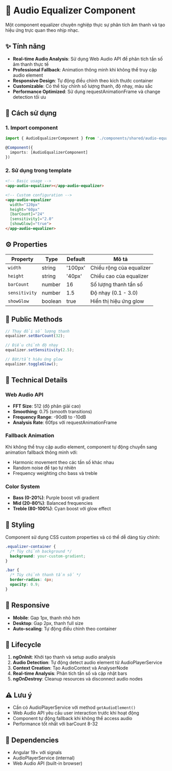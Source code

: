 # 🎵 Audio Equalizer Component

Một component equalizer chuyên nghiệp thực sự phân tích âm thanh và tạo hiệu ứng trực quan theo nhịp nhạc.

## ✨ Tính năng

- **Real-time Audio Analysis**: Sử dụng Web Audio API để phân tích tần số âm thanh thực tế
- **Professional Fallback**: Animation thông minh khi không thể truy cập audio element
- **Responsive Design**: Tự động điều chỉnh theo kích thước container
- **Customizable**: Có thể tùy chỉnh số lượng thanh, độ nhạy, màu sắc
- **Performance Optimized**: Sử dụng requestAnimationFrame và change detection tối ưu

## 🚀 Cách sử dụng

### 1. Import component
```typescript
import { AudioEqualizerComponent } from './components/shared/audio-equalizer/audio-equalizer.component';

@Component({
  imports: [AudioEqualizerComponent]
})
```

### 2. Sử dụng trong template
```html
<!-- Basic usage -->
<app-audio-equalizer></app-audio-equalizer>

<!-- Custom configuration -->
<app-audio-equalizer 
  width="120px" 
  height="60px" 
  [barCount]="24" 
  [sensitivity]="2.0"
  [showGlow]="true">
</app-audio-equalizer>
```

## ⚙️ Properties

| Property | Type | Default | Mô tả |
|----------|------|---------|-------|
| `width` | string | '100px' | Chiều rộng của equalizer |
| `height` | string | '40px' | Chiều cao của equalizer |
| `barCount` | number | 16 | Số lượng thanh tần số |
| `sensitivity` | number | 1.5 | Độ nhạy (0.1 - 3.0) |
| `showGlow` | boolean | true | Hiển thị hiệu ứng glow |

## 🎯 Public Methods

```typescript
// Thay đổi số lượng thanh
equalizer.setBarCount(32);

// Điều chỉnh độ nhạy
equalizer.setSensitivity(2.5);

// Bật/tắt hiệu ứng glow
equalizer.toggleGlow();
```

## 🔧 Technical Details

### Web Audio API
- **FFT Size**: 512 (độ phân giải cao)
- **Smoothing**: 0.75 (smooth transitions)
- **Frequency Range**: -90dB to -10dB
- **Analysis Rate**: 60fps với requestAnimationFrame

### Fallback Animation
Khi không thể truy cập audio element, component tự động chuyển sang animation fallback thông minh với:
- Harmonic movement theo các tần số khác nhau
- Random noise để tạo tự nhiên
- Frequency weighting cho bass và treble

### Color System
- **Bass (0-20%)**: Purple boost với gradient
- **Mid (20-80%)**: Balanced frequencies
- **Treble (80-100%)**: Cyan boost với glow effect

## 🎨 Styling

Component sử dụng CSS custom properties và có thể dễ dàng tùy chỉnh:

```css
.equalizer-container {
  /* Tùy chỉnh background */
  background: your-custom-gradient;
}

.bar {
  /* Tùy chỉnh thanh tần số */
  border-radius: 4px;
  opacity: 0.9;
}
```

## 📱 Responsive

- **Mobile**: Gap 1px, thanh nhỏ hơn
- **Desktop**: Gap 2px, thanh full size
- **Auto-scaling**: Tự động điều chỉnh theo container

## 🔄 Lifecycle

1. **ngOnInit**: Khởi tạo thanh và setup audio analysis
2. **Audio Detection**: Tự động detect audio element từ AudioPlayerService
3. **Context Creation**: Tạo AudioContext và AnalyserNode
4. **Real-time Analysis**: Phân tích tần số và cập nhật bars
5. **ngOnDestroy**: Cleanup resources và disconnect audio nodes

## ⚠️ Lưu ý

- Cần có AudioPlayerService với method `getAudioElement()`
- Web Audio API yêu cầu user interaction trước khi hoạt động
- Component tự động fallback khi không thể access audio
- Performance tốt nhất với barCount 8-32

## 🔗 Dependencies

- Angular 19+ với signals
- AudioPlayerService (internal)
- Web Audio API (built-in browser)
